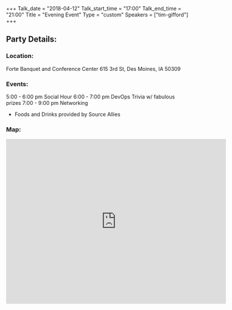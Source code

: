 +++
Talk_date = "2018-04-12"
Talk_start_time = "17:00"
Talk_end_time = "21:00"
Title = "Evening Event"
Type = "custom"
Speakers = ["tim-gifford"]
+++

## Party Details:

### Location: 

Forte Banquet and Conference Center
615 3rd St, Des Moines, IA 50309

### Events: 

5:00 - 6:00 pm    Social Hour
6:00 - 7:00 pm    DevOps Trivia w/ fabulous prizes
7:00 - 9:00 pm    Networking

* Foods and Drinks provided by Source Allies

### Map: 

<iframe src="https://www.google.com/maps/embed?pb=!1m18!1m12!1m3!1d47713.7337276544!2d-93.71950317600069!3d41.631789203843134!2m3!1f0!2f0!3f0!3m2!1i1024!2i768!4f13.1!3m3!1m2!1s0x87ee99a9eefaa1c3%3A0x942335eeefb67c7a!2sForte+Banquet+%26+Conference+Center!5e0!3m2!1sen!2sus!4v1523384605028" width="600" height="450" frameborder="0" style="border:0" allowfullscreen></iframe>
